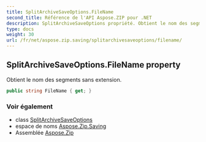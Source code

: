 ```yaml
---
title: SplitArchiveSaveOptions.FileName
second_title: Référence de l'API Aspose.ZIP pour .NET
description: SplitArchiveSaveOptions propriété. Obtient le nom des segments sans extension.
type: docs
weight: 30
url: /fr/net/aspose.zip.saving/splitarchivesaveoptions/filename/
---
```

## SplitArchiveSaveOptions.FileName property

Obtient le nom des segments sans extension.

```csharp
public string FileName { get; }
```

### Voir également

* class [SplitArchiveSaveOptions](../)
* espace de noms [Aspose.Zip.Saving](../../splitarchivesaveoptions/)
* Assemblée [Aspose.Zip](../../../)


